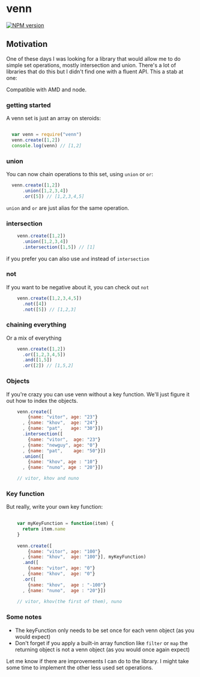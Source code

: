 # venn 
 
[![NPM version](https://badge.fury.io/js/venn.png)](http://badge.fury.io/js/venn)

## Motivation

One of these days I was looking for a library that would allow me to do simple set operations, mostly intersection and union. There's a lot of libraries that do this but I didn't find one with a fluent API. This a stab at one:

Compatible with AMD and node.

### getting started 

A venn set is just an array on steroids:

```javascript

  var venn = require("venn")
  venn.create([1,2])   
  console.log(venn) // [1,2]

```

### union

You can now chain operations to this set, using `union` or `or`:

```javascript
  venn.create([1,2])
      .union([1,2,3,4])
      .or([5]) // [1,2,3,4,5]
```

`union` and `or` are just alias for the same operation.

### intersection


```javascript
    venn.create([1,2])
      .union([1,2,3,4]) 
      .intersection([1,5]) // [1]
```

if you prefer you can also use `and` instead of `intersection`


### not

If you want to be negative about it, you can check out `not`

```javascript
    venn.create([1,2,3,4,5])
      .not([4])
      .not([5]) // [1,2,3]
```

### chaining everything

Or a mix of everything

```javascript
    venn.create([1,2])
      .or([1,2,3,4,5])
      .and([1,5])
      .or([2]) // [1,5,2]
```

### Objects

If you're crazy you can use venn without a key function. We'll just figure it out how to index the objects.

```javascript
    venn.create([
        {name: "vitor", age: "23"}
      , {name: "khov",  age: "24"}
      , {name: "pat",   age: "30"}])
      .intersection([
        {name: "vitor",  age: "23"}
      , {name: "newguy", age: "0"}
      , {name: "pat",    age: "50"}])
      .union([
        {name: "khov", age : "10"}
      , {name: "nuno", age : "20"}]) 

    // vitor, khov and nuno
```

### Key function

But really, write your own key function:

```javascript
  
    var myKeyFunction = function(item) {
      return item.name
    }
    
    venn.create([
        {name: "vitor", age: "100"}
      , {name: "khov",  age: "100"}], myKeyFunction)
      .and([
        {name: "vitor", age: "0"}
      , {name: "khov",  age: "0"}
      .or([
        {name: "khov",  age : "-100"}
      , {name: "nuno",  age : "20"}]) 
   
    // vitor, khov(the first of them), nuno
```

### Some notes

* The keyFunction only needs to be set once for each venn object (as you would expect)
* Don't forget if you apply a built-in array function like `filter` or `map` the returning object is not a venn object (as you would once again expect)

Let me know if there are improvements I can do to the library. I might take some time to implement the other less used set operations.



